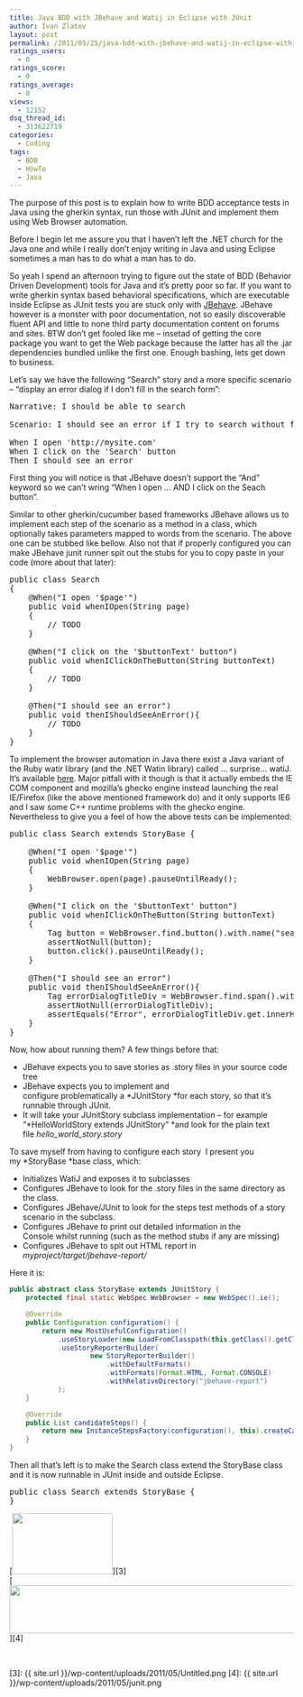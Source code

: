 ```yaml
---
title: Java BDD with JBehave and Watij in Eclipse with JUnit
author: Ivan Zlatev
layout: post
permalink: /2011/05/25/java-bdd-with-jbehave-and-watij-in-eclipse-with-junit/
ratings_users:
  - 0
ratings_score:
  - 0
ratings_average:
  - 0
views:
  - 12152
dsq_thread_id:
  - 313622719
categories:
  - Coding
tags:
  - BDD
  - HowTo
  - Java
---
```

The purpose of this post is to explain how to write BDD acceptance tests in Java using the gherkin syntax, run those with JUnit and implement them using Web Browser automation.

Before I begin let me assure you that I haven&#8217;t left the .NET church for the Java one and while I really don&#8217;t enjoy writing in Java and using Eclipse sometimes a man has to do what a man has to do.

So yeah I spend an afternoon trying to figure out the state of BDD (Behavior Driven Development) tools for Java and it&#8217;s pretty poor so far. If you want to write gherkin syntax based behavioral specifications, which are executable inside Eclipse as JUnit tests you are stuck only with [JBehave][1]. JBehave however is a monster with poor documentation, not so easily discoverable fluent API and little to none third party documentation content on forums and sites. BTW don&#8217;t get fooled like me &#8211; insetad of getting the core package you want to get the Web package because the latter has all the .jar dependencies bundled unlike the first one. Enough bashing, lets get down to business.

Let&#8217;s say we have the following &#8220;Search&#8221; story and a more specific scenario &#8211; &#8220;display an error dialog if I don&#8217;t fill in the search form&#8221;:

<pre class="brush: plain; title: ; notranslate" title="">Narrative: I should be able to search

Scenario: I should see an error if I try to search without filling in the search form fields.

When I open 'http://mysite.com'
When I click on the 'Search' button
Then I should see an error</pre>

First thing you will notice is that JBehave doesn&#8217;t support the &#8220;And&#8221; keyword so we can&#8217;t wring &#8220;When I open &#8230; AND I click on the Seach button&#8221;.

Similar to other gherkin/cucumber based frameworks JBehave allows us to implement each step of the scenario as a method in a class, which optionally takes parameters mapped to words from the scenario. The above one can be stubbed like bellow. Also not that if properly configured you can make JBehave junit runner spit out the stubs for you to copy paste in your code (more about that later):

<pre class="brush: java; title: ; notranslate" title="">public class Search
{
	@When("I open '$page'")
	public void whenIOpen(String page)
	{
		// TODO
	}

	@When("I click on the '$buttonText' button")
	public void whenIClickOnTheButton(String buttonText)
	{
		// TODO
	}

	@Then("I should see an error")
	public void thenIShouldSeeAnError(){
		// TODO
	}
}</pre>

To implement the browser automation in Java there exist a Java variant of the Ruby watir library (and the .NET Watin library) called &#8230; surprise&#8230; watiJ. It&#8217;s available [here][2]. Major pitfall with it though is that it actually embeds the IE COM component and mozilla&#8217;s ghecko engine instead launching the real IE/Firefox (like the above mentioned framework do) and it only supports IE6 and I saw some C++ runtime problems with the ghecko engine. Nevertheless to give you a feel of how the above tests can be implemented:

<pre class="brush: java; title: ; notranslate" title="">public class Search extends StoryBase {

	@When("I open '$page'")
	public void whenIOpen(String page)
	{
		WebBrowser.open(page).pauseUntilReady();
	}

	@When("I click on the '$buttonText' button")
	public void whenIClickOnTheButton(String buttonText)
	{
		Tag button = WebBrowser.find.button().with.name("search");
		assertNotNull(button);
		button.click().pauseUntilReady();
	}

	@Then("I should see an error")
	public void thenIShouldSeeAnError(){
		Tag errorDialogTitleDiv = WebBrowser.find.span().with.className("dijitDialogTitle");
		assertNotNull(errorDialogTitleDiv);
		assertEquals("Error", errorDialogTitleDiv.get.innerHTML());
	}
}</pre>

Now, how about running them? A few things before that:

  * JBehave expects you to save stories as .story files in your source code tree
  * JBehave expects you to implement and configure problematically a *JUnitStory *for each story, so that it&#8217;s runnable through JUnit.
  * It will take your JUnitStory subclass implementation &#8211; for example &#8220;*HelloWorldStory extends JUnitStory&#8221; *and look for the plain text file *hello\_world\_story.story*

To save myself from having to configure each story  I present you my *StoryBase *base class, which:

  * Initializes WatiJ and exposes it to subclasses
  * Configures JBehave to look for the .story files in the same directory as the class.
  * Configures JBehave/JUnit to look for the steps test methods of a story scenario in the subclass.
  * Configures JBehave to print out detailed information in the Console whilst running (such as the method stubs if any are missing)
  * Configures JBehave to spit out HTML report in *myproject/target/jbehave-report/*

Here it is:

```java
public abstract class StoryBase extends JUnitStory {
    protected final static WebSpec WebBrowser = new WebSpec().ie();

    @Override
    public Configuration configuration() {
        return new MostUsefulConfiguration()
            .useStoryLoader(new LoadFromClasspath(this.getClass().getClassLoader()))
    	    .useStoryReporterBuilder(
    	    		new StoryReporterBuilder()
    	    			.withDefaultFormats()
    	    			.withFormats(Format.HTML, Format.CONSOLE)
    	    			.withRelativeDirectory("jbehave-report")
			);
    }

    @Override
    public List candidateSteps() {
        return new InstanceStepsFactory(configuration(), this).createCandidateSteps();
    }
}
```

Then all that&#8217;s left is to make the Search class extend the StoryBase class and it is now runnable in JUnit inside and outside Eclipse.

<pre class="brush: java; title: ; notranslate" title="">public class Search extends StoryBase {
}</pre>

[<img class="aligncenter size-full wp-image-764" title="Project Tree" src="{{ site.url }}/wp-content/uploads/2011/05/Untitled.png" alt="" width="178" height="108" />][3]  
[<img class="aligncenter size-full wp-image-763" title="junit" src="{{ site.url }}/wp-content/uploads/2011/05/junit.png" alt="" width="649" height="85" />][4]

&nbsp;

 [1]: http://jbehave.org/
 [2]: http://watij.com/
 [3]: {{ site.url }}/wp-content/uploads/2011/05/Untitled.png
 [4]: {{ site.url }}/wp-content/uploads/2011/05/junit.png